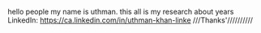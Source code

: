 hello people my name is uthman.
this all is my research about years
LinkedIn: https://ca.linkedin.com/in/uthman-khan-linke
///Thanks'////////// 
